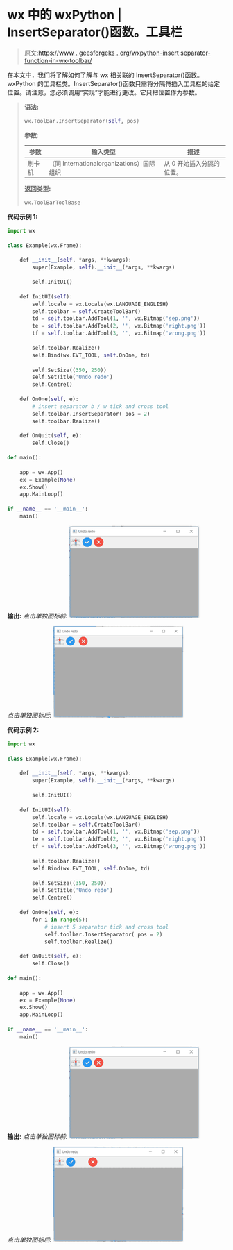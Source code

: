 # wx 中的 wxPython | InsertSeparator()函数。工具栏

> 原文:[https://www . geesforgeks . org/wxpython-insert separator-function-in-wx-toolbar/](https://www.geeksforgeeks.org/wxpython-insertseparator-function-in-wx-toolbar/)

在本文中，我们将了解如何了解与 wx 相关联的 InsertSeparator()函数。wxPython 的工具栏类。InsertSeparator()函数只需将分隔符插入工具栏的给定位置。请注意，您必须调用“实现”才能进行更改。它只把位置作为参数。

> **语法:**
> 
> ```py
> wx.ToolBar.InsertSeparator(self, pos)
> 
> ```
> 
> **参数:**
> 
> | 参数 | 输入类型 | 描述 |
> | --- | --- | --- |
> | 刷卡机 | （同 Internationalorganizations）国际组织 | 从 0 开始插入分隔的位置。 |
> 
> **返回类型:**
> 
> ```py
> wx.ToolBarToolBase
> 
> ```

**代码示例 1:**

```py
import wx

class Example(wx.Frame):

    def __init__(self, *args, **kwargs):
        super(Example, self).__init__(*args, **kwargs)

        self.InitUI()

    def InitUI(self):
        self.locale = wx.Locale(wx.LANGUAGE_ENGLISH)
        self.toolbar = self.CreateToolBar()
        td = self.toolbar.AddTool(1, '', wx.Bitmap('sep.png'))
        te = self.toolbar.AddTool(2, '', wx.Bitmap('right.png'))
        tf = self.toolbar.AddTool(3, '', wx.Bitmap('wrong.png'))

        self.toolbar.Realize()
        self.Bind(wx.EVT_TOOL, self.OnOne, td)

        self.SetSize((350, 250))
        self.SetTitle('Undo redo')
        self.Centre()

    def OnOne(self, e):
        # insert separator b / w tick and cross tool
        self.toolbar.InsertSeparator( pos = 2)
        self.toolbar.Realize()

    def OnQuit(self, e):
        self.Close()

def main():

    app = wx.App()
    ex = Example(None)
    ex.Show()
    app.MainLoop()

if __name__ == '__main__':
    main()
```

**输出:**
*点击单独图标前:*
![](img/f8bfefac033940b26d7da87fb74054da.png)

*点击单独图标后:*
![](img/29dcd9360a7b722e4ad6b732d9d941b1.png)

**代码示例 2:**

```py
import wx

class Example(wx.Frame):

    def __init__(self, *args, **kwargs):
        super(Example, self).__init__(*args, **kwargs)

        self.InitUI()

    def InitUI(self):
        self.locale = wx.Locale(wx.LANGUAGE_ENGLISH)
        self.toolbar = self.CreateToolBar()
        td = self.toolbar.AddTool(1, '', wx.Bitmap('sep.png'))
        te = self.toolbar.AddTool(2, '', wx.Bitmap('right.png'))
        tf = self.toolbar.AddTool(3, '', wx.Bitmap('wrong.png'))

        self.toolbar.Realize()
        self.Bind(wx.EVT_TOOL, self.OnOne, td)

        self.SetSize((350, 250))
        self.SetTitle('Undo redo')
        self.Centre()

    def OnOne(self, e):
        for i in range(5):
            # insert 5 separator tick and cross tool
            self.toolbar.InsertSeparator( pos = 2)
            self.toolbar.Realize()

    def OnQuit(self, e):
        self.Close()

def main():

    app = wx.App()
    ex = Example(None)
    ex.Show()
    app.MainLoop()

if __name__ == '__main__':
    main()
```

**输出:**
*点击单独图标前:*
![](img/f8bfefac033940b26d7da87fb74054da.png)

*点击单独图标后:*
![](img/f92653e1c0a79e8becf51166d5cc4d55.png)